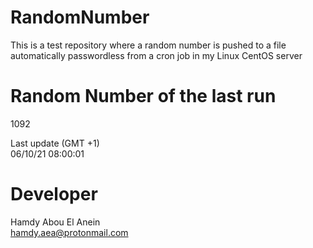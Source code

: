 # RandomNumber    
This is a test repository where a random number is pushed to a file automatically passwordless from a cron job in my Linux CentOS server    
# Random Number of the last run   
1092
      
Last update (GMT +1)    
06/10/21 08:00:01
# Developer    
Hamdy Abou El Anein   
hamdy.aea@protonmail.com
